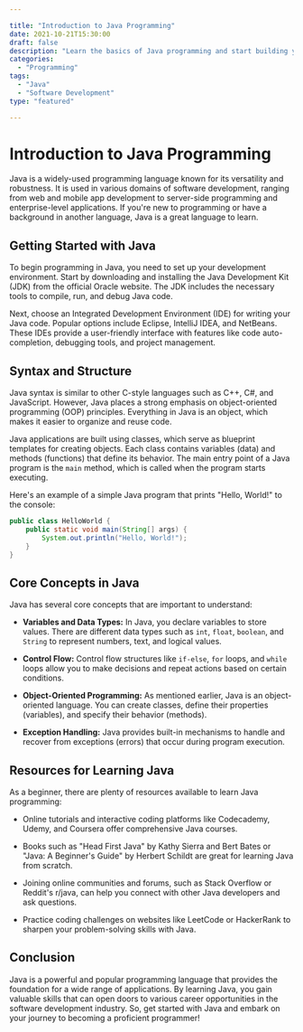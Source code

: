 ```yaml
---

title: "Introduction to Java Programming"
date: 2021-10-21T15:30:00
draft: false
description: "Learn the basics of Java programming and start building your own applications."
categories:
  - "Programming"
tags:
  - "Java"
  - "Software Development"
type: "featured"

---
```


# Introduction to Java Programming

Java is a widely-used programming language known for its versatility and robustness. It is used in various domains of software development, ranging from web and mobile app development to server-side programming and enterprise-level applications. If you're new to programming or have a background in another language, Java is a great language to learn.

## Getting Started with Java

To begin programming in Java, you need to set up your development environment. Start by downloading and installing the Java Development Kit (JDK) from the official Oracle website. The JDK includes the necessary tools to compile, run, and debug Java code.

Next, choose an Integrated Development Environment (IDE) for writing your Java code. Popular options include Eclipse, IntelliJ IDEA, and NetBeans. These IDEs provide a user-friendly interface with features like code auto-completion, debugging tools, and project management.

## Syntax and Structure

Java syntax is similar to other C-style languages such as C++, C#, and JavaScript. However, Java places a strong emphasis on object-oriented programming (OOP) principles. Everything in Java is an object, which makes it easier to organize and reuse code.

Java applications are built using classes, which serve as blueprint templates for creating objects. Each class contains variables (data) and methods (functions) that define its behavior. The main entry point of a Java program is the `main` method, which is called when the program starts executing.

Here's an example of a simple Java program that prints "Hello, World!" to the console:

```java
public class HelloWorld {
    public static void main(String[] args) {
        System.out.println("Hello, World!");
    }
}
```

## Core Concepts in Java

Java has several core concepts that are important to understand:

- **Variables and Data Types:** In Java, you declare variables to store values. There are different data types such as `int`, `float`, `boolean`, and `String` to represent numbers, text, and logical values.

- **Control Flow:** Control flow structures like `if-else`, `for` loops, and `while` loops allow you to make decisions and repeat actions based on certain conditions.

- **Object-Oriented Programming:** As mentioned earlier, Java is an object-oriented language. You can create classes, define their properties (variables), and specify their behavior (methods).

- **Exception Handling:** Java provides built-in mechanisms to handle and recover from exceptions (errors) that occur during program execution.

## Resources for Learning Java

As a beginner, there are plenty of resources available to learn Java programming:

- Online tutorials and interactive coding platforms like Codecademy, Udemy, and Coursera offer comprehensive Java courses.

- Books such as "Head First Java" by Kathy Sierra and Bert Bates or "Java: A Beginner's Guide" by Herbert Schildt are great for learning Java from scratch.

- Joining online communities and forums, such as Stack Overflow or Reddit's r/java, can help you connect with other Java developers and ask questions.

- Practice coding challenges on websites like LeetCode or HackerRank to sharpen your problem-solving skills with Java.

## Conclusion

Java is a powerful and popular programming language that provides the foundation for a wide range of applications. By learning Java, you gain valuable skills that can open doors to various career opportunities in the software development industry. So, get started with Java and embark on your journey to becoming a proficient programmer!


